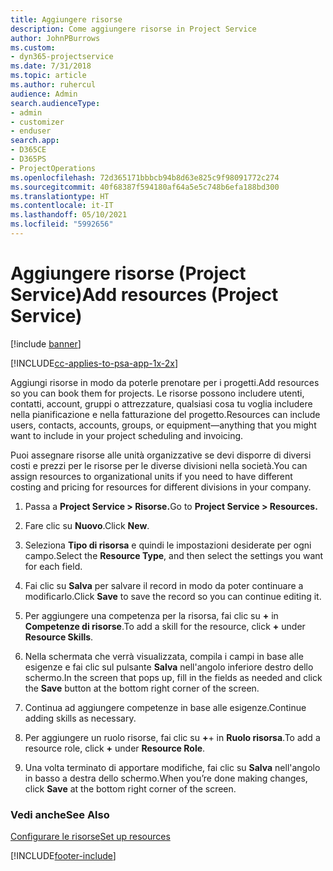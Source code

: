 ```yaml
---
title: Aggiungere risorse
description: Come aggiungere risorse in Project Service
author: JohnPBurrows
ms.custom:
- dyn365-projectservice
ms.date: 7/31/2018
ms.topic: article
ms.author: ruhercul
audience: Admin
search.audienceType:
- admin
- customizer
- enduser
search.app:
- D365CE
- D365PS
- ProjectOperations
ms.openlocfilehash: 72d365171bbbcb94b8d63e825c9f98091772c274
ms.sourcegitcommit: 40f68387f594180af64a5e5c748b6efa188bd300
ms.translationtype: HT
ms.contentlocale: it-IT
ms.lasthandoff: 05/10/2021
ms.locfileid: "5992656"
---
```

# <a name="add-resources-project-service"></a><span data-ttu-id="4deb7-103">Aggiungere risorse (Project Service)</span><span class="sxs-lookup"><span data-stu-id="4deb7-103">Add resources (Project Service)</span></span>

[!include [banner](../includes/psa-now-project-operations.md)]

[!INCLUDE[cc-applies-to-psa-app-1x-2x](../includes/cc-applies-to-psa-app-1x-2x.md)]

<span data-ttu-id="4deb7-104">Aggiungi risorse in modo da poterle prenotare per i progetti.</span><span class="sxs-lookup"><span data-stu-id="4deb7-104">Add resources so you can book them for projects.</span></span> <span data-ttu-id="4deb7-105">Le risorse possono includere utenti, contatti, account, gruppi o attrezzature, qualsiasi cosa tu voglia includere nella pianificazione e nella fatturazione del progetto.</span><span class="sxs-lookup"><span data-stu-id="4deb7-105">Resources can include users, contacts, accounts, groups, or equipment—anything that you might want to include in your project scheduling and invoicing.</span></span>  
  
<span data-ttu-id="4deb7-106">Puoi assegnare risorse alle unità organizzative se devi disporre di diversi costi e prezzi per le risorse per le diverse divisioni nella società.</span><span class="sxs-lookup"><span data-stu-id="4deb7-106">You can assign resources to organizational units if you need to have different costing and pricing for resources for different divisions in your company.</span></span>  
  
1.  <span data-ttu-id="4deb7-107">Passa a **Project Service > Risorse.**</span><span class="sxs-lookup"><span data-stu-id="4deb7-107">Go to **Project Service > Resources.**</span></span>  
  
2.  <span data-ttu-id="4deb7-108">Fare clic su **Nuovo**.</span><span class="sxs-lookup"><span data-stu-id="4deb7-108">Click **New**.</span></span>  
  
3.  <span data-ttu-id="4deb7-109">Seleziona **Tipo di risorsa** e quindi le impostazioni desiderate per ogni campo.</span><span class="sxs-lookup"><span data-stu-id="4deb7-109">Select the **Resource Type**, and then select the settings you want for each field.</span></span>  
  
4.  <span data-ttu-id="4deb7-110">Fai clic su **Salva** per salvare il record in modo da poter continuare a modificarlo.</span><span class="sxs-lookup"><span data-stu-id="4deb7-110">Click **Save** to save the record so you can continue editing it.</span></span>  
  
5.  <span data-ttu-id="4deb7-111">Per aggiungere una competenza per la risorsa, fai clic su **+** in **Competenze di risorse**.</span><span class="sxs-lookup"><span data-stu-id="4deb7-111">To add a skill for the resource, click **+** under **Resource Skills**.</span></span>  
  
6.  <span data-ttu-id="4deb7-112">Nella schermata che verrà visualizzata, compila i campi in base alle esigenze e fai clic sul pulsante **Salva** nell'angolo inferiore destro dello schermo.</span><span class="sxs-lookup"><span data-stu-id="4deb7-112">In the screen that pops up, fill in the fields as needed and click the **Save** button at the bottom right corner of the screen.</span></span>  
  
7.  <span data-ttu-id="4deb7-113">Continua ad aggiungere competenze in base alle esigenze.</span><span class="sxs-lookup"><span data-stu-id="4deb7-113">Continue adding skills as necessary.</span></span>  
  
8.  <span data-ttu-id="4deb7-114">Per aggiungere un ruolo risorse, fai clic su **+**+ in **Ruolo risorsa**.</span><span class="sxs-lookup"><span data-stu-id="4deb7-114">To add a resource role, click **+** under **Resource Role**.</span></span>  
  
9. <span data-ttu-id="4deb7-115">Una volta terminato di apportare modifiche, fai clic su **Salva** nell'angolo in basso a destra dello schermo.</span><span class="sxs-lookup"><span data-stu-id="4deb7-115">When you’re done making changes, click **Save** at the bottom right corner of the screen.</span></span>  
  
### <a name="see-also"></a><span data-ttu-id="4deb7-116">Vedi anche</span><span class="sxs-lookup"><span data-stu-id="4deb7-116">See Also</span></span>  
 [<span data-ttu-id="4deb7-117">Configurare le risorse</span><span class="sxs-lookup"><span data-stu-id="4deb7-117">Set up resources</span></span>](../psa/set-up-resources.md)


[!INCLUDE[footer-include](../includes/footer-banner.md)]